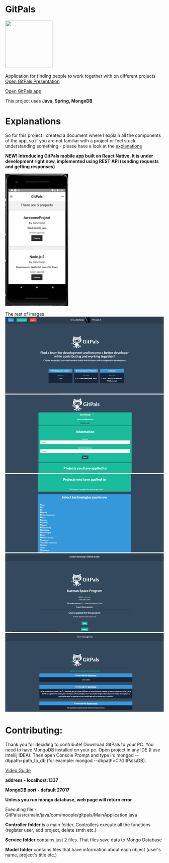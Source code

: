 # GitPals

<img src="https://image.flaticon.com/icons/svg/89/89341.svg" width="150" height="150">

Application for finding people to work together with on different projects
[Open GitPals Presentation](https://danmoop.github.io/GitPals-Showcase/)

[Open GitPals app](https://gitpals.herokuapp.com/)

This project uses **Java, Spring, MongoDB**

# Explanations

So for this project I created a document where I explain all the components of the app, so if you are not familiar with a project or feel stuck understanding something - please have a look at the [explanations](https://github.com/danmoop/GitPals/blob/master/GitPals%20Review.pdf)


**NEW! Introducing GitPals mobile app built on React Native. It is under development right now, implemented using REST API (sending requests and getting responses)**

<img src="gallery/mobile.png" width="200">

The rest of images
![image](gallery/main.png)
![image](gallery/d1.png)
![image](gallery/d2.png)
![image](gallery/project1.png)
![image](gallery/messages.png)

# Contributing:
Thank you for deciding to contribute! Download GitPals to your PC. You need to have MongoDB installed on your pc.
Open project in any IDE (I use Intellij IDEA). Then open Console Prompt and type in: mongod --dbpath=path_to_db (for example: mongod --dbpath=C:\GitPals\DB). 

[Video Guide](https://youtu.be/JbvxJyXmOEM)

**address - localhost:1337**

**MongoDB port - default 27017**

**Unless you run mongo database, web page will return error**

Executing file - GitPals/src/main/java/com/moople/gitpals/MainApplication.java

**Controller folder** is a main folder. Controllers execute all the functions (register user, add project, delete smth etc.)

**Service folder** contains just 2 files. That files save data to Mongo Database

**Model folder** contains files that have information about each object (user's name, project's title etc.)
